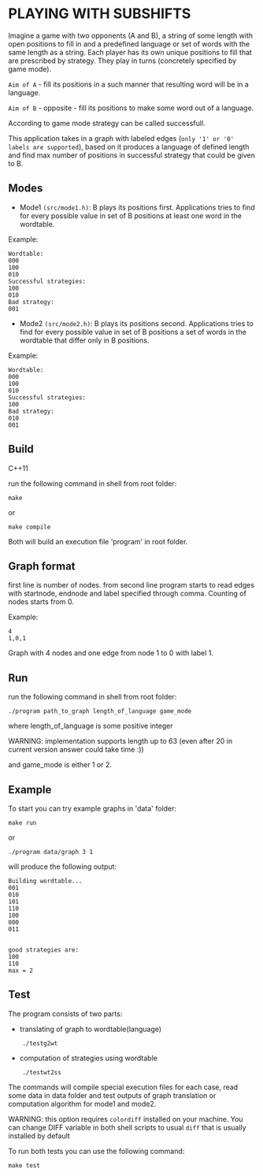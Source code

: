 PLAYING WITH SUBSHIFTS
==================

Imagine a game with two opponents (A and B), a string of some length with open positions to fill in
and a predefined language or set of words with the same length as a string.
Each player has its own unique positions to fill that are prescribed by strategy.
They play in turns (concretely specified by game mode).

`Aim of A` - fill its positions in a such manner that resulting word will be in a language.

`Aim of B` - opposite - fill its positions to make some word out of a language.

According to game mode strategy can be called successfull.

This application takes in a graph with labeled edges (`only '1' or '0' labels are supported`),
based on it produces a language of defined length
and find max number of positions in successful strategy that could be given to B.

## Modes

- Mode1 `(src/mode1.h)`:
B plays its positions first. Applications tries to find for every possible value in set of B positions 
at least one word in the wordtable.

Example:
```
Wordtable:
000
100
010
Successful strategies:
100
010
Bad strategy:
001

```

- Mode2 `(src/mode2.h)`:
B plays its positions second. Applications tries to find for every possible value in set of B positions 
a set of words in the wordtable that differ only in B positions.

Example:
```
Wordtable:
000
100
010
Successful strategies:
100
Bad strategy:
010
001
```

## Build

C++11

run the following command in shell from root folder:

`make`

or 

`make compile`

Both will build an execution file 'program' in root folder.

## Graph format

first line is number of nodes.
from second line program starts to read edges with startnode, endnode and label 
specified through comma. Counting of nodes starts from 0.

Example:
```
4 
1,0,1
```
Graph with 4 nodes and one edge from node 1 to 0 with label 1.

## Run

run the following command in shell from root folder:

`./program path_to_graph length_of_language game_mode`

where length_of_language is some positive integer 

WARNING: implementation supports length up to 63
(even after 20 in current version answer could take time :)) 

and game_mode is either 1 or 2.

## Example

To start you can try example graphs in 'data' folder:

`make run`

or

`./program data/graph 3 1`

will produce the following output:
```
Building wordtable...
001
010
101
110
100
000
011


good strategies are:
100
110
max = 2
```

## Test
The program consists of two parts: 
 * translating of graph to wordtable(language) 
```
    ./testg2wt
```
 * computation of strategies using wordtable
```
    ./testwt2ss
```

The commands will compile special execution files for each case,
read some data in data folder and test outputs of graph translation or
computation algorithm for mode1 and mode2.

WARNING: this option requires `colordiff` installed on your machine. 
You can change DIFF variable in both shell scripts to usual `diff` that 
is usually installed by default

To run both tests you can use the following command:

`make test`